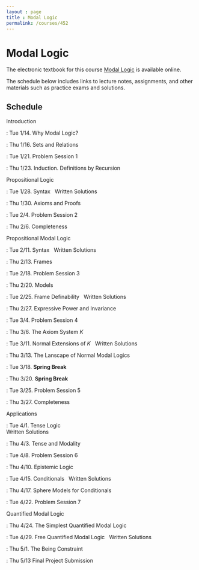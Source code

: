 ```yaml
---
layout : page
title : Modal Logic
permalink: /courses/452
---
```




# Modal Logic

The electronic textbook for this course [Modal Logic](https://modal-logic.gabrieluzquiano.org/) is available online. 

The schedule below includes links to lecture notes, assignments, and other materials such as practice exams and solutions.

## Schedule

Introduction

:	Tue 1/14.	Why Modal Logic?

:	Thu 1/16.	Sets and Relations 

:	Tue 1/21.	Problem Session 1 <br/>

:	Thu 1/23.	Induction. Definitions by Recursion

Propositional Logic

:	Tue 1/28.	Syntax &nbsp; Written Solutions

:	Thu 1/30.	Axioms and Proofs

:	Tue 2/4.	Problem Session 2 <br/>

:	Thu 2/6.	 Completeness

Propositional Modal Logic

:	Tue 2/11.	Syntax &nbsp; Written Solutions

:	Thu 2/13.	Frames

:	Tue 2/18.	Problem Session 3 <br/>

:	Thu 2/20.	Models

:	Tue 2/25.	Frame Definability &nbsp; Written Solutions

:	Thu 2/27.	Expressive Power and Invariance

:	Tue 3/4.	Problem Session 4 <br/>

:	Thu 3/6.	The Axiom System $`K`$	

:	Tue 3/11.	Normal Extensions of $`K`$ &nbsp; Written Solutions	

:	Thu 3/13.	The Lanscape of Normal Modal Logics

:	Tue 3/18.	 **Spring Break**

:	Thu 3/20.	**Spring Break**

:	Tue 3/25.	Problem Session 5 <br/>

:	Thu 3/27.	Completeness

Applications

:	Tue 4/1.	Tense Logic<br/>Written Solutions	

:	Thu 4/3.	Tense and Modality

:	Tue 4/8.	Problem Session 6 <br/>

:	Thu 4/10.	Epistemic Logic

:	Tue 4/15.	Conditionals &nbsp; Written Solutions	

:	Thu 4/17.	Sphere Models for Conditionals

:	Tue 4/22.	Problem Session 7 <br/>

Quantified Modal Logic

:	Thu 4/24.	The Simplest Quantified Modal Logic

:	Tue 4/29.	Free Quantified Modal Logic &nbsp; Written Solutions	

:	Thu 5/1.	The Being Constraint <br/>



:	Thu 5/13	Final Project Submission



